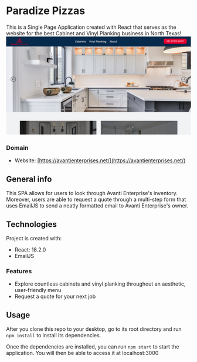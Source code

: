 # Paradize Pizzas

This is a Single Page Application created with React that serves as the website for the best Cabinet and Vinyl Planking business in North Texas!
![ScreenshotOfSearchResultsHome](/src/images/homescreen.png)

### Domain

- Website: [https://avantienterprises.net/](https://avantienterprises.net/)

## General info

This SPA allows for users to look through Avanti Enterprise's inventory. Moreover, users are able to request a quote through a multi-step form that uses EmailJS to send a neatly formatted email to Avanti Enterprise's owner.

## Technologies

Project is created with:

- React: 18.2.0
- EmailJS

### Features

- Explore countless cabinets and vinyl planking throughout an aesthetic, user-friendly menu
- Request a quote for your next job

## Usage

After you clone this repo to your desktop, go to its root directory and run `npm install` to install its dependencies.

Once the dependencies are installed, you can run `npm start` to start the application. You will then be able to access it at localhost:3000

